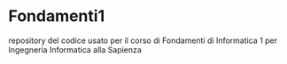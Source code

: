 # Fondamenti1
repository del codice usato per il corso di Fondamenti di Informatica 1 per Ingegneria Informatica alla Sapienza

